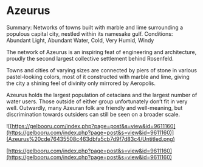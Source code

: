 # Azeurus

Summary: Networks of towns built with marble and lime surrounding a populous capital city, nestled within its namesake gulf.
Conditions: Abundant Light, Abundant Water, Cold, Very Humid, Windy

The network of Azeurus is an inspiring feat of engineering and architecture, proudly the second largest collective settlement behind Rosenfeld.

Towns and cities of varying sizes are connected by piers of stone in various pastel-looking colors, most of it constructed with marble and lime, giving the city a shining feel of divinity only mirrored by Aeropolis.

Azeurus holds the largest population of cetacians and the largest number of water users. Those outside of either group unfortunately don’t fit in very well. Outwardly, many Azeuran folk are friendly and well-meaning, but discrimination towards outsiders can still be seen on a broader scale.

![[https://gelbooru.com/index.php?page=post&s=view&id=9611160](https://gelbooru.com/index.php?page=post&s=view&id=9611160)](Azeurus%20cde76435508c463dbfa5cb7d9f7d83c4/Untitled.png)

[https://gelbooru.com/index.php?page=post&s=view&id=9611160](https://gelbooru.com/index.php?page=post&s=view&id=9611160)